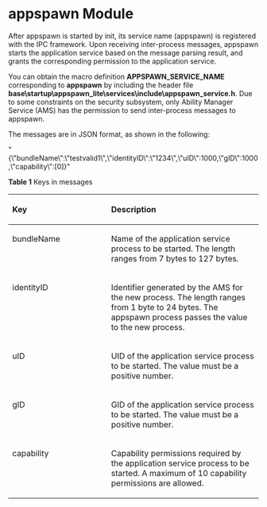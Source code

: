 # appspawn Module<a name="EN-US_TOPIC_0000001063680582"></a>

After appspawn is started by init, its service name \(appspawn\) is registered with the IPC framework. Upon receiving inter-process messages, appspawn starts the application service based on the message parsing result, and grants the corresponding permission to the application service.

You can obtain the macro definition  **APPSPAWN\_SERVICE\_NAME**  corresponding to  **appspawn**  by including the header file  **base\\startup\\appspawn\_lite\\services\\include\\appspawn\_service.h**. Due to some constraints on the security subsystem, only Ability Manager Service \(AMS\) has the permission to send inter-process messages to appspawn.

The messages are in JSON format, as shown in the following:

"\{\\"bundleName\\":\\"testvalid1\\",\\"identityID\\":\\"1234\\",\\"uID\\":1000,\\"gID\\":1000,\\"capability\\":\[0\]\}"

**Table  1**  Keys in messages

<a name="table164915296372"></a>
<table><thead align="left"><tr id="row6650142913713"><th class="cellrowborder" valign="top" width="39.489999999999995%" id="mcps1.2.3.1.1"><p id="p17650112914379"><a name="p17650112914379"></a><a name="p17650112914379"></a>Key</p>
</th>
<th class="cellrowborder" valign="top" width="60.51%" id="mcps1.2.3.1.2"><p id="p865032916376"><a name="p865032916376"></a><a name="p865032916376"></a>Description</p>
</th>
</tr>
</thead>
<tbody><tr id="row36506298373"><td class="cellrowborder" valign="top" width="39.489999999999995%" headers="mcps1.2.3.1.1 "><p id="p76501029113715"><a name="p76501029113715"></a><a name="p76501029113715"></a>bundleName</p>
</td>
<td class="cellrowborder" valign="top" width="60.51%" headers="mcps1.2.3.1.2 "><p id="p2650329183715"><a name="p2650329183715"></a><a name="p2650329183715"></a>Name of the application service process to be started. The length ranges from 7 bytes to 127 bytes.</p>
</td>
</tr>
<tr id="row86501129183712"><td class="cellrowborder" valign="top" width="39.489999999999995%" headers="mcps1.2.3.1.1 "><p id="p2065010298379"><a name="p2065010298379"></a><a name="p2065010298379"></a>identityID</p>
</td>
<td class="cellrowborder" valign="top" width="60.51%" headers="mcps1.2.3.1.2 "><p id="p13650192963715"><a name="p13650192963715"></a><a name="p13650192963715"></a>Identifier generated by the AMS for the new process. The length ranges from 1 byte to 24 bytes. The appspawn process passes the value to the new process.</p>
</td>
</tr>
<tr id="row13650329103719"><td class="cellrowborder" valign="top" width="39.489999999999995%" headers="mcps1.2.3.1.1 "><p id="p16501292377"><a name="p16501292377"></a><a name="p16501292377"></a>uID</p>
</td>
<td class="cellrowborder" valign="top" width="60.51%" headers="mcps1.2.3.1.2 "><p id="p186503291371"><a name="p186503291371"></a><a name="p186503291371"></a>UID of the application service process to be started. The value must be a positive number.</p>
</td>
</tr>
<tr id="row187625816314"><td class="cellrowborder" valign="top" width="39.489999999999995%" headers="mcps1.2.3.1.1 "><p id="p188771758833"><a name="p188771758833"></a><a name="p188771758833"></a>gID</p>
</td>
<td class="cellrowborder" valign="top" width="60.51%" headers="mcps1.2.3.1.2 "><p id="p187716587310"><a name="p187716587310"></a><a name="p187716587310"></a>GID of the application service process to be started. The value must be a positive number.</p>
</td>
</tr>
<tr id="row106508294373"><td class="cellrowborder" valign="top" width="39.489999999999995%" headers="mcps1.2.3.1.1 "><p id="p16501829183715"><a name="p16501829183715"></a><a name="p16501829183715"></a>capability</p>
</td>
<td class="cellrowborder" valign="top" width="60.51%" headers="mcps1.2.3.1.2 "><p id="p11650182953717"><a name="p11650182953717"></a><a name="p11650182953717"></a>Capability permissions required by the application service process to be started. A maximum of 10 capability permissions are allowed.</p>
</td>
</tr>
</tbody>
</table>


